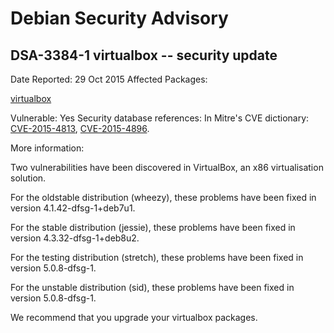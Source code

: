 
Debian Security Advisory
========================


DSA-3384-1 virtualbox -- security update
----------------------------------------



Date Reported:
29 Oct 2015
Affected Packages:

[virtualbox](https://packages.debian.org/src:virtualbox)

Vulnerable:
Yes
Security database references:
In Mitre's CVE dictionary: [CVE-2015-4813](https://security-tracker.debian.org/tracker/CVE-2015-4813), [CVE-2015-4896](https://security-tracker.debian.org/tracker/CVE-2015-4896).  

More information:

Two vulnerabilities have been discovered in VirtualBox, an x86
virtualisation solution.


For the oldstable distribution (wheezy), these problems have been fixed
in version 4.1.42-dfsg-1+deb7u1.


For the stable distribution (jessie), these problems have been fixed in
version 4.3.32-dfsg-1+deb8u2.


For the testing distribution (stretch), these problems have been fixed
in version 5.0.8-dfsg-1.


For the unstable distribution (sid), these problems have been fixed in
version 5.0.8-dfsg-1.


We recommend that you upgrade your virtualbox packages.





